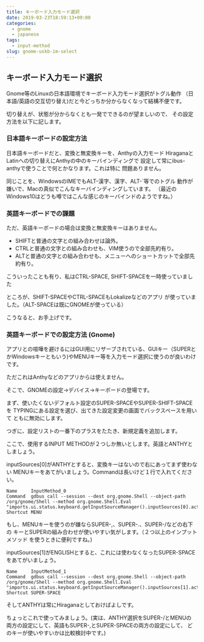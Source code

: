 ```yaml
---
title: キーボード入力モード選択
date: 2019-03-23T18:59:13+09:00
categories:
  - gnome
  - japanese
tags:
  - input-method
slug: gnome-uskb-im-select
---
```


## キーボード入力モード選択

Gnome等のLinuxの日本語環境でキーボード入力モード選択がトグル動作
（日本語/英語の交互切り替え)だと今どっちか分からなくなって結構不便です。

切り替えが、状態が分からなくとも一発でできるのが望ましいので、
その設定方法を以下に記します。

### 日本語キーボードの設定方法

日本語キーボードだと、変換と無変換キーを、Anthyの入力モード
HiraganaとLatinへの切り替えにAnthyの中のキーバインディングで
設定して常にibus-anthyで使うことで何とかなります。これは特に
問題ありません。

同じことを、WindowsのIMEでもALT-漢字、漢字、ALT-`等でのトグル
動作が嫌いで、Macの真似でこんなキーバインディングしています。
（最近のWindows10はどうも噂ではこんな感じのキーバインドのようですね。）

### 英語キーボードでの課題

ただ、英語キーボードの場合は変換と無変換キーはありません。

  * SHIFTと普通の文字との組み合わせは論外。
  * CTRLと普通の文字との組み合わせも、VIM使うので全部先約有り。
  * ALTと普通の文字との組み合わせも、メニューへのショートカットで全部先約有り。

こういったことも有り、私はCTRL-SPACE, SHIFT-SPACEを一時使っていました

ところが、SHIFT-SPACEやCTRL-SPACEもLokalizeなどのアプリ
が使っていました。（ALT-SPACEは既にGNOMEが使っている）

こうなると、お手上げです。

### 英語キーボードでの設定方法 (Gnome)

アプリとの喧嘩を避けるにはGUI用にリザーブされている、GUIキー（SUPERと
かWindowsキーともいう)やMENUキー等を入力モード選択に使うのが良いわけです。

ただこれはAnthyなどのアプリからは使えません。

そこで、GNOMEの設定→デバイス→キーボードの登場です。

まず、使いたくないデフォルト設定のSUPER-SPACEやSUPER-SHIFT-SPACEを
TYPINGにある設定を選び、出てきた設定変更の画面でバックスペースを用いて
ともに無効にします。

つぎに、設定リストの一番下のプラスをたたき、新規定義を追加します。

ここで、使用するINPUT METHODが２つしか無いとします。英語とANTHYとしましょう。

inputSources[0]がANTHYとすると、変換キーはないので右にあってまず使わない
MENUキーをあてがいましょう。Commandは長いけど１行で入れてください。
```
Name     InputMethod_0
Command  gdbus call --session --dest org.gnome.Shell --object-path /org/gnome/Shell --method org.gnome.Shell.Eval  "imports.ui.status.keyboard.getInputSourceManager().inputSources[0].activate()"
Shortcut MENU
```

もし、MENUキーを使うのが嫌ならSUPER-,、SUPER-.、SUPER-/などの右下の
キーとSUPERの組み合わせが使いやすい気がします。（２つ以上のインプットメソッド
を使うときに便利ですね。)

inputSources[1]がENGLISHとすると、これには使わなくなったSUPER-SPACE
をあてがいましょう。

```
Name     InputMethod_1
Command  gdbus call --session --dest org.gnome.Shell --object-path /org/gnome/Shell --method org.gnome.Shell.Eval  "imports.ui.status.keyboard.getInputSourceManager().inputSources[1].activate()"
Shortcut SUPER-SPACE
```

そしてANTHYは常にHiraganaとしておけばよしです。

ちょっとこれで使ってみましょう。(実は、ANTHY選択をSUPER-/とMENUの
両方の設定にして、英語もSUPER-,とSUPER-SPACEの両方の設定にして、
どのキーが使いやすいかは比較検討中です。)
